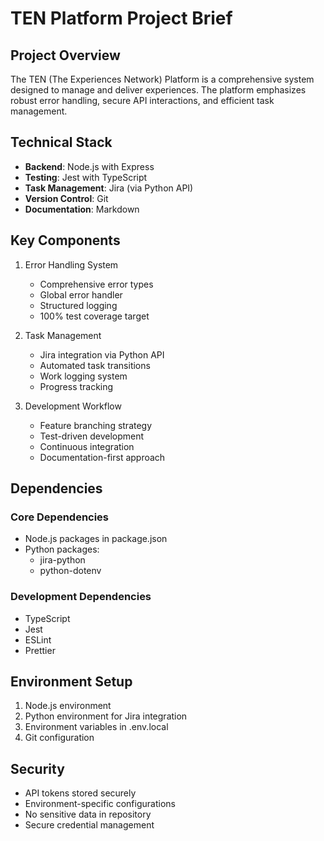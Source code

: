# TEN Platform Project Brief

## Project Overview
The TEN (The Experiences Network) Platform is a comprehensive system designed to manage and deliver experiences. The platform emphasizes robust error handling, secure API interactions, and efficient task management.

## Technical Stack
- **Backend**: Node.js with Express
- **Testing**: Jest with TypeScript
- **Task Management**: Jira (via Python API)
- **Version Control**: Git
- **Documentation**: Markdown

## Key Components
1. Error Handling System
   - Comprehensive error types
   - Global error handler
   - Structured logging
   - 100% test coverage target

2. Task Management
   - Jira integration via Python API
   - Automated task transitions
   - Work logging system
   - Progress tracking

3. Development Workflow
   - Feature branching strategy
   - Test-driven development
   - Continuous integration
   - Documentation-first approach

## Dependencies
### Core Dependencies
- Node.js packages in package.json
- Python packages:
  * jira-python
  * python-dotenv

### Development Dependencies
- TypeScript
- Jest
- ESLint
- Prettier

## Environment Setup
1. Node.js environment
2. Python environment for Jira integration
3. Environment variables in .env.local
4. Git configuration

## Security
- API tokens stored securely
- Environment-specific configurations
- No sensitive data in repository
- Secure credential management
